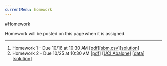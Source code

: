 ```yaml
---
currentMenu: homework
---
```


#Homework

Homework will be posted on this page when it is assigned.

---

1. Homework 1 - Due 10/16 at 10:30 AM [[pdf](https://github.com/icme/cme193/raw/gh-pages/hw/2018_fall/hw1/hw1.pdf)][[sbm.csv](https://github.com/icme/cme193/raw/gh-pages/hw/2018_fall/hw1/sbm.csv)][[solution](https://github.com/icme/cme193/raw/gh-pages/hw/2018_fall/hw1/solution/)]
2. Homework 2 - Due 10/25 at 10:30 AM [[pdf](https://github.com/icme/cme193/raw/gh-pages/hw/2018_fall/hw2/hw2.pdf)] [[UCI Abalone](https://archive.ics.uci.edu/ml/datasets/abalone)] [[data](https://archive.ics.uci.edu/ml/machine-learning-databases/abalone/abalone.data)] [[solution](https://github.com/icme/cme193/tree/gh-pages/hw/2018_fall/hw2/solution)]
